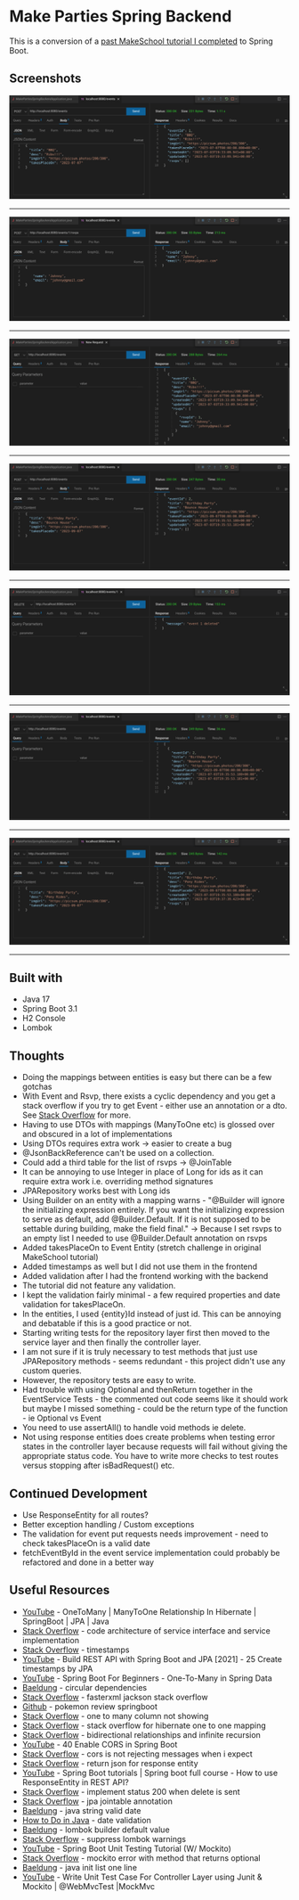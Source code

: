 # Make Parties Spring Backend

This is a conversion of a [past MakeSchool tutorial I completed](https://github.com/jdegand/makeparties) to Spring Boot. 

## Screenshots

![](screenshots/make-parties-spring-backend-1.png)

***

![](screenshots/make-parties-spring-backend-2.png)

***

![](screenshots/make-parties-spring-backend-3.png)

***

![](screenshots/make-parties-spring-backend-4.png)

***

![](screenshots/make-parties-spring-backend-5.png)

***

![](screenshots/make-parties-spring-backend-6.png)

***

![](screenshots/make-parties-spring-backend-7.png)

***

## Built with

- Java 17
- Spring Boot 3.1
- H2 Console
- Lombok

## Thoughts 

- Doing the mappings between entities is easy but there can be a few gotchas
- With Event and Rsvp, there exists a cyclic dependency and you get a stack overflow if you try to get Event - either use an annotation or a dto. See [Stack Overflow](https://stackoverflow.com/questions/61993704/stack-overflow-error-for-hibernate-one-to-one-mapping-with-spring-data-jpa) for more.  
- Having to use DTOs with mappings (ManyToOne etc) is glossed over and obscured in a lot of implementations
- Using DTOs requires extra work -> easier to create a bug
- @JsonBackReference can't be used on a collection.
- Could add a third table for the list of rsvps -> @JoinTable
- It can be annoying to use Integer in place of Long for ids as it can require extra work i.e. overriding method signatures
- JPARepository works best with Long ids
- Using Builder on an entity with a mapping warns - "@Builder will ignore the initializing expression entirely. If you want the initializing expression to serve as default, add @Builder.Default. If it is not supposed to be settable during building, make the field final." -> Because I set rsvps to an empty list I needed to use @Builder.Default annotation on rsvps 
- Added takesPlaceOn to Event Entity (stretch challenge in original MakeSchool tutorial)
- Added timestamps as well but I did not use them in the frontend
- Added validation after I had the frontend working with the backend
- The tutorial did not feature any validation.
- I kept the validation fairly minimal -  a few required properties and date validation for takesPlaceOn.
- In the entities, I used {entity}Id instead of just id.  This can be annoying and debatable if this is a good practice or not. 
- Starting writing tests for the repository layer first then moved to the service layer and then finally the controller layer.  
- I am not sure if it is truly necessary to test methods that just use JPARepository methods - seems redundant - this project didn't use any custom queries.
- However, the repository tests are easy to write.
- Had trouble with using Optional and thenReturn together in the EventService Tests - the commented out code seems like it should work but maybe I missed something - could be the return type of the function - ie Optional<Event> vs Event
- You need to use assertAll() to handle void methods ie delete.
- Not using response entities does create problems when testing error states in the controller layer because requests will fail without giving the appropriate status code.  You have to write more checks to test routes versus stopping after isBadRequest() etc. 

## Continued Development

- Use ResponseEntity for all routes?
- Better exception handling / Custom exceptions
- The validation for event put requests needs improvement - need to check takesPlaceOn is a valid date 
- fetchEventById in the event service implementation could probably be refactored and done in a better way

## Useful Resources

- [YouTube](https://www.youtube.com/watch?v=qIRm6hXlghs) - OneToMany | ManyToOne Relationship In Hibernate | SpringBoot | JPA | Java
- [Stack Overflow](https://stackoverflow.com/questions/37541168/code-architecture-of-service-interface-and-service-impl-classes-spring) - code architecture of service interface and service implementation
- [Stack Overflow](https://stackoverflow.com/questions/49254104/spring-boot-timestamp) - timestamps
- [YouTube](https://www.youtube.com/watch?v=j8J9Cx8pEsI) - Build REST API with Spring Boot and JPA [2021] - 25 Create timestamps by JPA
- [YouTube](https://www.youtube.com/watch?v=OMmxqc9zdSg) - Spring Boot For Beginners - One-To-Many in Spring Data
- [Baeldung](https://www.baeldung.com/circular-dependencies-in-spring) - circular dependencies
- [Stack Overflow](https://stackoverflow.com/questions/47640698/com-fasterxml-jackson-databind-ser-beanserializer-serialize-spring-jpa) - fasterxml jackson stack overflow
- [Github](https://github.com/teddysmithdev/pokemon-review-springboot) - pokemon review springboot
- [Stack Overflow](https://stackoverflow.com/questions/64246525/onetomany-column-not-showing) - one to many column not showing
- [Stack Overflow](https://stackoverflow.com/questions/61993704/stack-overflow-error-for-hibernate-one-to-one-mapping-with-spring-data-jpa) - stack overflow for hibernate one to one mapping
- [Stack Overflow](https://www.baeldung.com/jackson-bidirectional-relationships-and-infinite-recursion) - bidirectional relationships and infinite recursion
- [YouTube](https://www.youtube.com/watch?v=5HAzLAnJPKU) - 40 Enable CORS in Spring Boot
- [Stack Overflow](https://stackoverflow.com/questions/53431292/spring-implementation-of-cors-is-not-rejecting-messages-when-i-expected-it-to) - cors is not rejecting messages when i expect
- [Stack Overflow](https://stackoverflow.com/questions/18385361/return-json-for-responseentitystring) - return json for response entity
- [YouTube](https://www.youtube.com/watch?v=JmMXQaSYl4Y) - Spring Boot tutorials | Spring boot full course - How to use ResponseEntity in REST API?
- [Stack Overflow](https://stackoverflow.com/questions/54438313/implement-status-200-when-delete-is-send) - implement status 200 when delete is sent
- [Stack Overflow](https://stackoverflow.com/questions/5478328/in-which-case-do-you-use-the-jpa-jointable-annotation) - jpa jointable annotation
- [Baeldung](https://www.baeldung.com/java-string-valid-date) - java string valid date
- [How to Do in Java](https://howtodoinjava.com/java/date-time/date-validation/) - date validation
- [Baeldung](https://www.baeldung.com/lombok-builder-default-value) - lombok builder default value
- [Stack Overflow](https://stackoverflow.com/questions/46057360/how-to-suppress-lombok-warnings) - suppress lombok warnings
- [YouTube](https://www.youtube.com/watch?v=jqwZthuBmZY&list=PL82C6-O4XrHcg8sNwpoDDhcxUCbFy855E&index=1) - Spring Boot Unit Testing Tutorial (W/ Mockito)
- [Stack Overflow](https://stackoverflow.com/questions/30946167/mockito-error-with-method-that-returns-optionalt) - mockito error with method that returns optional
- [Baeldung](https://www.baeldung.com/java-init-list-one-line) - java init list one line
- [YouTube](https://www.youtube.com/watch?v=XASyDbfQYaw) - Write Unit Test Case For Controller Layer using Junit & Mockito | @WebMvcTest |MockMvc